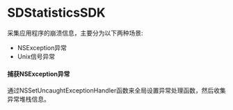 # SDStatisticsSDK

采集应用程序的崩溃信息，主要分为以下两种场景:

- NSException异常
- Unix信号异常

#### 捕获NSException异常

通过NSSetUncaughtExceptionHandler函数来全局设置异常处理函数，然后收集异常堆栈信息。

